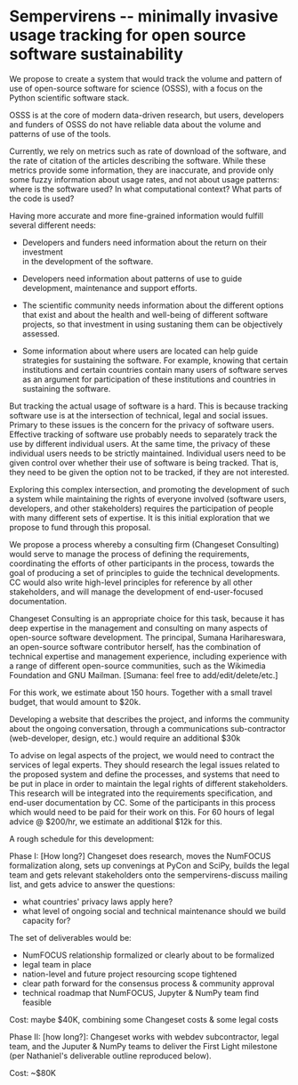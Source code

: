 # Sempervirens -- minimally invasive usage tracking for open source software sustainability

We propose to create a system that would track the volume and pattern of use of
open-source software for science (OSSS), with a focus on the Python scientific
software stack.

OSSS is at the core of modern data-driven research, but users, developers and
funders of OSSS do not have reliable data about the volume and patterns of use
of the tools.

Currently, we rely on metrics such as rate of download of the software, and the
rate of citation of the articles describing the software. While these metrics
provide some information, they are inaccurate, and provide only some fuzzy
information about usage rates, and not about usage patterns: where is the
software used? In what computational context? What parts of the code is used?

Having more accurate and more fine-grained information would fulfill several
different needs:

- Developers and funders need information about the return on their investment  
  in the development of the software.

- Developers need information about patterns of use to guide development,
  maintenance and support efforts.

- The scientific community needs information about the different options that exist and about the health and well-being of different software projects, so that investment in using sustaning them can be objectively assessed.

- Some information about where users are located can help guide strategies for sustaining the software. For example, knowing that certain institutions and certain countries contain many users of software serves as an argument for participation of these institutions and countries in sustaining the software.

But tracking the actual usage of software is a hard. This is because tracking
software use is at the intersection of technical, legal and social issues.
Primary to these issues is the concern for the privacy of software users.
Effective tracking of software use probably needs to separately track the use by
different individual users. At the same time, the privacy of these individual
users needs to be strictly maintained. Individual users need to be given control
over whether their use of software is being tracked. That is, they need to be
given the option not to be tracked, if they are not interested.

Exploring this complex intersection, and promoting the development of such a
system while maintaining the rights of everyone involved (software users,
developers, and other stakeholders) requires the participation of people with
many different sets of expertise. It is this initial exploration that we propose
to fund through this proposal.

We propose a process whereby a consulting firm (Changeset Consulting) would
serve to manage the process of defining the requirements, coordinating the
efforts of other participants in the process, towards the goal of producing a
set of principles to guide the technical developments. CC would also write
high-level principles for reference by all other stakeholders, and will manage
the development of end-user-focused documentation.

Changeset Consulting is an appropriate choice for this task, because it has deep
expertise in the management and consulting on many aspects of open-source
software development. The principal, Sumana Harihareswara, an open-source
software contributor herself, has the combination of technical expertise and
management experience, including experience with a range of different
open-source communities, such as the Wikimedia Foundation and GNU Mailman.
[Sumana: feel free to add/edit/delete/etc.]

For this work, we estimate about 150 hours. Together with a small travel budget,
that would amount to $20k.

Developing a website that describes the project, and informs the community about
the ongoing conversation, through a communications sub-contractor (web-developer, design, etc.) would require an additional $30k

To advise on legal aspects of the project, we would need to contract the
services of legal experts. They should research the legal issues related to the
proposed system and define the processes, and systems that need to be put in
place in order to maintain the legal rights of different stakeholders. This
research will be integrated into the requirements specification, and end-user
documentation by CC. Some of the participants in this process which would need
to be paid for their work on this. For 60 hours of legal advice @ $200/hr, we
estimate an additional $12k for this.

A rough schedule for this development:

Phase I: [How long?] Changeset does research, moves the
NumFOCUS formalization along, sets up convenings at PyCon and SciPy,
builds the legal team and gets relevant stakeholders onto the
sempervirens-discuss mailing list, and gets advice to answer the questions:
* what countries' privacy laws apply here?
* what level of ongoing social and technical maintenance should we build
capacity for?

The set of deliverables would be:
* NumFOCUS relationship formalized or clearly about to be formalized
* legal team in place
* nation-level and future project resourcing scope tightened
* clear path forward for the consensus process & community approval
* technical roadmap that NumFOCUS, Jupyter & NumPy team find feasible

Cost: maybe $40K, combining some Changeset costs & some legal costs

Phase II: [how long?]: Changeset works with webdev subcontractor, legal team,
and the Juputer & NumPy teams to deliver the First Light milestone (per
Nathaniel's deliverable outline reproduced below).

Cost: ~$80K
